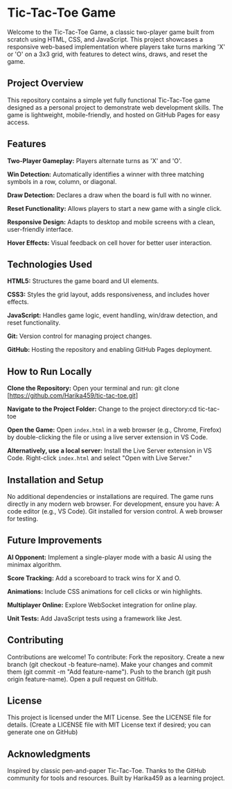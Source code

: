 # Tic-Tac-Toe Game
Welcome to the Tic-Tac-Toe Game, a classic two-player game built from scratch using HTML, CSS, and JavaScript. This project showcases a responsive web-based implementation where players take turns marking 'X' or 'O' on a 3x3 grid, with features to detect wins, draws, and reset the game.


## Project Overview
This repository contains a simple yet fully functional Tic-Tac-Toe game designed as a personal project to demonstrate web development skills. The game is lightweight, mobile-friendly, and hosted on GitHub Pages for easy access.


## Features
**Two-Player Gameplay:** Players alternate turns as 'X' and 'O'.

**Win Detection:** Automatically identifies a winner with three matching symbols in a row, column, or diagonal.

**Draw Detection:** Declares a draw when the board is full with no winner.

**Reset Functionality:** Allows players to start a new game with a single click.

**Responsive Design:** Adapts to desktop and mobile screens with a clean, user-friendly interface.

**Hover Effects:** Visual feedback on cell hover for better user interaction.


## Technologies Used
**HTML5:** Structures the game board and UI elements.

**CSS3:** Styles the grid layout, adds responsiveness, and includes hover effects.

**JavaScript:** Handles game logic, event handling, win/draw detection, and reset functionality.

**Git:** Version control for managing project changes.

**GitHub:** Hosting the repository and enabling GitHub Pages deployment.


## How to Run Locally
**Clone the Repository:** 
Open your terminal and run: git clone [https://github.com/Harika459/tic-tac-toe.git]

**Navigate to the Project Folder:**
Change to the project directory:cd tic-tac-toe

**Open the Game:**
Open `index.html` in a web browser (e.g., Chrome, Firefox) by double-clicking the file or using a live server extension in VS Code.

**Alternatively, use a local server:**
Install the Live Server extension in VS Code.
Right-click `index.html` and select "Open with Live Server."


## Installation and Setup
No additional dependencies or installations are required. The game runs directly in any modern web browser. For development, ensure you have:
A code editor (e.g., VS Code).
Git installed for version control.
A web browser for testing.


## Future Improvements
**AI Opponent:** Implement a single-player mode with a basic AI using the minimax algorithm.

**Score Tracking:** Add a scoreboard to track wins for X and O.

**Animations:** Include CSS animations for cell clicks or win highlights.

**Multiplayer Online:** Explore WebSocket integration for online play.

**Unit Tests:** Add JavaScript tests using a framework like Jest.

## Contributing
Contributions are welcome! To contribute:
Fork the repository.
Create a new branch (git checkout -b feature-name).
Make your changes and commit them (git commit -m "Add feature-name").
Push to the branch (git push origin feature-name).
Open a pull request on GitHub.


## License
This project is licensed under the MIT License. See the LICENSE file for details.
(Create a LICENSE file with MIT License text if desired; you can generate one on GitHub)

## Acknowledgments
Inspired by classic pen-and-paper Tic-Tac-Toe.
Thanks to the GitHub community for tools and resources.
Built by Harika459 as a learning project.